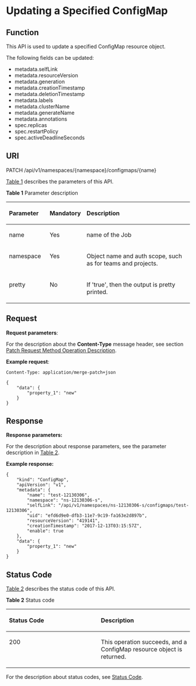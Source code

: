 # Updating a Specified ConfigMap<a name="cce_02_0176"></a>

## Function<a name="section62552745"></a>

This API is used to update a specified ConfigMap resource object.

The following fields can be updated:

-   metadata.selfLink
-   metadata.resourceVersion
-   metadata.generation
-   metadata.creationTimestamp
-   metadata.deletionTimestamp
-   metadata.labels
-   metadata.clusterName
-   metadata.generateName
-   metadata.annotations
-   spec.replicas
-   spec.restartPolicy
-   spec.activeDeadlineSeconds

## URI<a name="section26103793"></a>

PATCH /api/v1/namespaces/\{namespace\}/configmaps/\{name\}

[Table 1](#d0e44438)  describes the parameters of this API.

**Table  1**  Parameter description

<a name="d0e44438"></a>
<table><thead align="left"><tr id="row33489305"><th class="cellrowborder" valign="top" width="22.220000000000002%" id="mcps1.2.4.1.1"><p id="p65652297517"><a name="p65652297517"></a><a name="p65652297517"></a>Parameter</p>
</th>
<th class="cellrowborder" valign="top" width="17.169999999999998%" id="mcps1.2.4.1.2"><p id="p165661629135114"><a name="p165661629135114"></a><a name="p165661629135114"></a>Mandatory</p>
</th>
<th class="cellrowborder" valign="top" width="60.61%" id="mcps1.2.4.1.3"><p id="p14567629115114"><a name="p14567629115114"></a><a name="p14567629115114"></a>Description</p>
</th>
</tr>
</thead>
<tbody><tr id="row14067825"><td class="cellrowborder" valign="top" width="22.220000000000002%" headers="mcps1.2.4.1.1 "><p id="p65752073"><a name="p65752073"></a><a name="p65752073"></a>name</p>
</td>
<td class="cellrowborder" valign="top" width="17.169999999999998%" headers="mcps1.2.4.1.2 "><p id="p24317681"><a name="p24317681"></a><a name="p24317681"></a>Yes</p>
</td>
<td class="cellrowborder" valign="top" width="60.61%" headers="mcps1.2.4.1.3 "><p id="p23575121"><a name="p23575121"></a><a name="p23575121"></a>name of the Job</p>
</td>
</tr>
<tr id="row10849502"><td class="cellrowborder" valign="top" width="22.220000000000002%" headers="mcps1.2.4.1.1 "><p id="p6394470"><a name="p6394470"></a><a name="p6394470"></a>namespace</p>
</td>
<td class="cellrowborder" valign="top" width="17.169999999999998%" headers="mcps1.2.4.1.2 "><p id="p48190075"><a name="p48190075"></a><a name="p48190075"></a>Yes</p>
</td>
<td class="cellrowborder" valign="top" width="60.61%" headers="mcps1.2.4.1.3 "><p id="p11081988"><a name="p11081988"></a><a name="p11081988"></a>Object name and auth scope, such as for teams and projects.</p>
</td>
</tr>
<tr id="row32629032"><td class="cellrowborder" valign="top" width="22.220000000000002%" headers="mcps1.2.4.1.1 "><p id="p25705915"><a name="p25705915"></a><a name="p25705915"></a>pretty</p>
</td>
<td class="cellrowborder" valign="top" width="17.169999999999998%" headers="mcps1.2.4.1.2 "><p id="p1804342"><a name="p1804342"></a><a name="p1804342"></a>No</p>
</td>
<td class="cellrowborder" valign="top" width="60.61%" headers="mcps1.2.4.1.3 "><p id="p11934018"><a name="p11934018"></a><a name="p11934018"></a>If 'true', then the output is pretty printed.</p>
</td>
</tr>
</tbody>
</table>

## Request<a name="section33607552"></a>

**Request parameters**:

For the description about the  **Content-Type**  message header, see section  [Patch Request Method Operation Description](patch-request-method-operation-description.md).

**Example request**:

```
Content-Type: application/merge-patch+json
```

```
{
    "data": {
        "property_1": "new"
    }
}
```

## Response<a name="section34032518"></a>

**Response parameters:**

For the description about response parameters, see the parameter description in  [Table 2](creating-a-configmap.md#d0e42951).

**Example response:**

```
{
    "kind": "ConfigMap",
    "apiVersion": "v1",
    "metadata": {
        "name": "test-12130306",
        "namespace": "ns-12130306-s",
        "selfLink": "/api/v1/namespaces/ns-12130306-s/configmaps/test-12130306",
        "uid": "efd6d9e0-dfb3-11e7-9c19-fa163e2d897b",
        "resourceVersion": "419141",
        "creationTimestamp": "2017-12-13T03:15:57Z",
        "enable": true
    },
    "data": {
        "property_1": "new"
    }
}
```

## Status Code<a name="section37857212"></a>

[Table 2](#d0e44533)  describes the status code of this API.

**Table  2**  Status code

<a name="d0e44533"></a>
<table><thead align="left"><tr id="row14217584"><th class="cellrowborder" valign="top" width="50%" id="mcps1.2.3.1.1"><p id="p10773671"><a name="p10773671"></a><a name="p10773671"></a>Status Code</p>
</th>
<th class="cellrowborder" valign="top" width="50%" id="mcps1.2.3.1.2"><p id="p252187"><a name="p252187"></a><a name="p252187"></a>Description</p>
</th>
</tr>
</thead>
<tbody><tr id="row20427187"><td class="cellrowborder" valign="top" width="50%" headers="mcps1.2.3.1.1 "><p id="p43989464"><a name="p43989464"></a><a name="p43989464"></a>200</p>
</td>
<td class="cellrowborder" valign="top" width="50%" headers="mcps1.2.3.1.2 "><p id="p6376817"><a name="p6376817"></a><a name="p6376817"></a>This operation succeeds, and a ConfigMap resource object is returned.</p>
</td>
</tr>
</tbody>
</table>

For the description about status codes, see  [Status Code](status-code.md).

